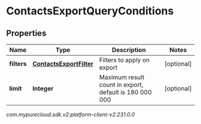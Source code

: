 # ContactsExportQueryConditions


## Properties

| Name | Type | Description | Notes |
| ------------ | ------------- | ------------- | ------------- |
| **filters** | [**ContactsExportFilter**](ContactsExportFilter) | Filters to apply on export |  [optional] |
| **limit** | **Integer** | Maximum result count in export, default is 180 000 000 |  [optional] |




_com.mypurecloud.sdk.v2:platform-client-v2:231.0.0_
